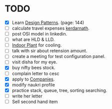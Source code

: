 # TODO

- [x] Learn [Design Patterns](./Personal/DesignPattern/Intro.md). (page: 144)
- [ ] calculate travel expenses [kerdarnath](./Misc/Tour/Kedarnath.md).
- [ ] post OSI model in linkedin.
- [ ] what are HLD & LLD.
- [ ] [Indoor Plant](./Misc/IndoorPlant.md) for cooling.
- [ ] talk with sir about retension amount.
- [ ] create a meeting for test configuration panel.
- [ ] visit disha for my eye.
- [x] buy nifty bees stock.
- [ ] complain letter to cesc
- [x] apply to [Companies](./Misc/Companies.md).
- [x] modify naukri profile
- [x] practice stack, queue, tree, sorting searching.
- [ ] write her letter
- [ ] Sell second hand item
